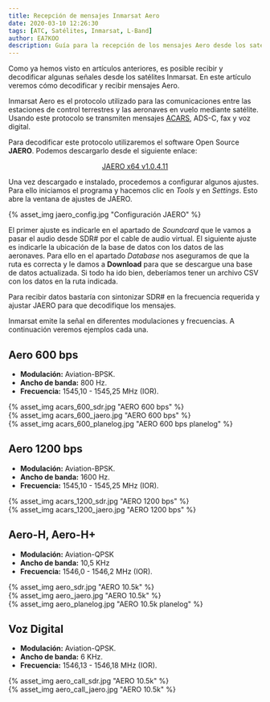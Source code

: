 ```yaml
---
title: Recepción de mensajes Inmarsat Aero
date: 2020-03-10 12:26:30
tags: [ATC, Satélites, Inmarsat, L-Band]
author: EA7KOO
description: Guía para la recepción de los mensajes Aero desde los satélites Inmarsat a modo de estudio.
---
```


Como ya hemos visto en artículos anteriores, es posible recibir y decodificar algunas señales desde los satélites Inmarsat.
En este artículo veremos cómo decodificar y recibir mensajes Aero.

Inmarsat Aero es el protocolo utilizado para las comunicaciones entre las estaciones de control terrestres y las aeronaves en vuelo mediante satélite. Usando este protocolo se transmiten mensajes [ACARS](https://es.wikipedia.org/wiki/ACARS), ADS-C, fax y voz digital.

<!-- more -->

Para decodificar este protocolo utilizaremos el software Open Source **JAERO**. Podemos descargarlo desde el siguiente enlace:

[<center>JAERO x64 v1.0.4.11</center>](https://github.com/jontio/JAERO/releases/download/v1.0.4.11/JAERO-x64-setup.exe)

Una vez descargado e instalado, procedemos a configurar algunos ajustes. Para ello iniciamos el programa y hacemos clic en *Tools* y en *Settings*. Esto abre la ventana de ajustes de JAERO.

{% asset_img jaero_config.jpg "Configuración JAERO" %}

El primer ajuste es indicarle en el apartado de *Soundcard* que le vamos a pasar el audio desde SDR# por el cable de audio virtual.
El siguiente ajuste es indicarle la ubicación de la base de datos con los datos de las aeronaves. Para ello en el apartado *Database* nos aseguramos de que la ruta es correcta y le damos a **Download** para que se descargue una base de datos actualizada. Si todo ha ido bien, deberíamos tener un archivo CSV con los datos en la ruta indicada.

Para recibir datos bastaría con sintonizar SDR# en la frecuencia requerida y ajustar JAERO para que decodifique los mensajes.

Inmarsat emite la señal en diferentes modulaciones y frecuencias. A continuación veremos ejemplos cada una.


## Aero 600 bps

- **Modulación:** Aviation-BPSK.
- **Ancho de banda:** 800 Hz.
- **Frecuencia:** 1545,10 - 1545,25 MHz (IOR).

{% asset_img acars_600_sdr.jpg "AERO 600 bps" %}
</br>
{% asset_img acars_600_jaero.jpg "AERO 600 bps" %}
</br>
{% asset_img acars_600_planelog.jpg "AERO 600 bps planelog" %}


## Aero 1200 bps

- **Modulación:** Aviation-BPSK.
- **Ancho de banda:** 1600 Hz.
- **Frecuencia:** 1545,10 - 1545,25 MHz (IOR).

{% asset_img acars_1200_sdr.jpg "AERO 1200 bps" %}
</br>
{% asset_img acars_1200_jaero.jpg "AERO 1200 bps" %}


## Aero-H, Aero-H+

- **Modulación:** Aviation-QPSK
- **Ancho de banda:** 10,5 KHz
- **Frecuencia:** 1546,0 - 1546,2 MHz (IOR).

{% asset_img aero_sdr.jpg "AERO 10.5k" %}
</br>
{% asset_img aero_jaero.jpg "AERO 10.5k" %}
</br>
{% asset_img aero_planelog.jpg "AERO 10.5k planelog" %}


## Voz Digital

- **Modulación:** Aviation-QPSK.
- **Ancho de banda:** 6 KHz.
- **Frecuencia:** 1546,13 - 1546,18 MHz (IOR).

{% asset_img aero_call_sdr.jpg "AERO 10.5k" %}
</br>
{% asset_img aero_call_jaero.jpg "AERO 10.5k" %}
